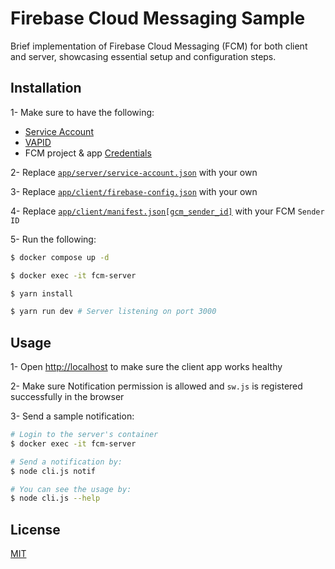 # Firebase Cloud Messaging Sample

Brief implementation of Firebase Cloud Messaging (FCM) for both client and server, showcasing essential setup and configuration steps.

## Installation

1- Make sure to have the following:

- [Service Account](https://firebase.google.com/docs/cloud-messaging/auth-server#provide-credentials-manually)
- [VAPID](https://firebase.google.com/docs/cloud-messaging/js/client#configure_web_credentials_with)
- FCM project & app [Credentials](https://firebase.google.com/docs/web/setup#create-firebase-project-and-app)

2- Replace [`app/server/service-account.json`](https://github.com/eskylake/Firebase-Cloud-Messaging-Sample/blob/main/app/server/service-account.json) with your own

3- Replace [`app/client/firebase-config.json`](https://github.com/eskylake/Firebase-Cloud-Messaging-Sample/blob/main/app/client/firebase-config.json) with your own

4- Replace [`app/client/manifest.json[gcm_sender_id]`](https://github.com/eskylake/Firebase-Cloud-Messaging-Sample/blob/main/app/client/manifest.json) with your FCM `Sender ID`

5- Run the following:

```bash
$ docker compose up -d

$ docker exec -it fcm-server

$ yarn install

$ yarn run dev # Server listening on port 3000
```

## Usage

1- Open [http://localhost](http://localhost) to make sure the client app works healthy

2- Make sure Notification permission is allowed and `sw.js` is registered successfully in the browser

3- Send a sample notification:

```bash
# Login to the server's container
$ docker exec -it fcm-server

# Send a notification by:
$ node cli.js notif

# You can see the usage by:
$ node cli.js --help
```

## License

[MIT](https://choosealicense.com/licenses/mit/)
